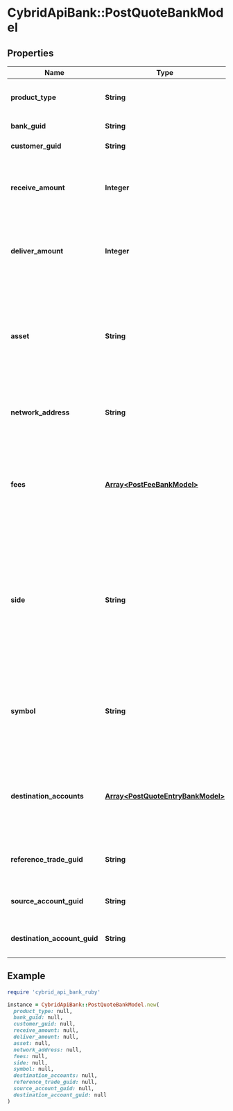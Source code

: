 # CybridApiBank::PostQuoteBankModel

## Properties

| Name | Type | Description | Notes |
| ---- | ---- | ----------- | ----- |
| **product_type** | **String** | The type of product the quote is for. | [optional][default to &#39;trading&#39;] |
| **bank_guid** | **String** | The unique identifier for the bank. | [optional] |
| **customer_guid** | **String** | The unique identifier for the customer. | [optional] |
| **receive_amount** | **Integer** | The amount to be received in base units of the currency: currency is \&quot;asset\&quot; for buy and \&quot;counter_asset\&quot; for sell for trade quotes. | [optional] |
| **deliver_amount** | **Integer** | The amount to be delivered in base units of the currency: currency is \&quot;counter_asset\&quot; for buy and \&quot;asset\&quot; for sell for trade quotes. | [optional] |
| **asset** | **String** | The asset code the quote was requested for. Required when product_type is lightning_transfer, product_type is book_transfer, product_type is funding, product_type is crypto_transfer, or product_type is inter_account. | [optional] |
| **network_address** | **String** | The network address to pay the invoice to. Required when product_type is lightning_transfer. | [optional] |
| **fees** | [**Array&lt;PostFeeBankModel&gt;**](PostFeeBankModel.md) | The custom fees associated with the quote Optional when product_type is lightning_transfer, product_type is funding, product_type is trading, product_type is crypto_transfer, or product_type is trading_exit. | [optional] |
| **side** | **String** | The direction for trade quotes: either &#39;buy&#39; or &#39;sell&#39;. The direction for funding quotes: either &#39;deposit&#39; or &#39;withdrawal&#39;. The direction for crypto transfer quotes: &#39;withdrawal&#39;. Book transfers do not require a side. They are all &#39;deposit&#39;s.  Required when product_type is funding, product_type is trading, or product_type is crypto_transfer. | [optional] |
| **symbol** | **String** | Symbol the quote is being requested for. Format is \&quot;asset-counter_asset\&quot; in uppercase. See the Symbols API for a complete list of cryptocurrencies supported.  Required when product_type is trading. | [optional] |
| **destination_accounts** | [**Array&lt;PostQuoteEntryBankModel&gt;**](PostQuoteEntryBankModel.md) | Destination accounts for batch transactions on UTXO-based blockchains. A single destination account is required for Base blockchain assets. Optional when product_type is crypto_transfer. | [optional] |
| **reference_trade_guid** | **String** | The guid of the related trade. Only present on &#x60;exit&#x60; trades. Required when product_type is trading_exit. | [optional] |
| **source_account_guid** | **String** | The source account&#39;s identifier. Required when product_type is inter_account. | [optional] |
| **destination_account_guid** | **String** | The destination account&#39;s identifier. Required when product_type is inter_account. | [optional] |

## Example

```ruby
require 'cybrid_api_bank_ruby'

instance = CybridApiBank::PostQuoteBankModel.new(
  product_type: null,
  bank_guid: null,
  customer_guid: null,
  receive_amount: null,
  deliver_amount: null,
  asset: null,
  network_address: null,
  fees: null,
  side: null,
  symbol: null,
  destination_accounts: null,
  reference_trade_guid: null,
  source_account_guid: null,
  destination_account_guid: null
)
```

